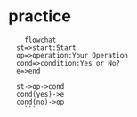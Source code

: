 # practice

```mermaid
	flowchat
  st=>start:Start
  op=>operation:Your Operation
  cond=>condition:Yes or No?
  e=>end

  st->op->cond
  cond(yes)->e
  cond(no)->op
	```

